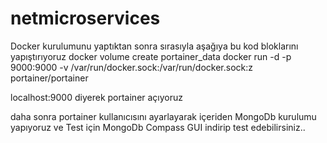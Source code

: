# netmicroservices
Docker kurulumunu yaptıktan sonra sırasıyla aşağıya bu kod bloklarını yapıştırıyoruz
docker volume create portainer_data
docker run -d -p 9000:9000 -v /var/run/docker.sock:/var/run/docker.sock:z portainer/portainer

localhost:9000 diyerek portainer açıyoruz

daha sonra portainer kullanıcısını ayarlayarak içeriden MongoDb kurulumu yapıyoruz ve
Test için MongoDb Compass GUI indirip test edebilirsiniz..
